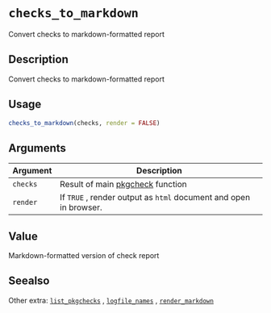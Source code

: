 # `checks_to_markdown`

Convert checks to markdown-formatted report


## Description

Convert checks to markdown-formatted report


## Usage

```r
checks_to_markdown(checks, render = FALSE)
```


## Arguments

Argument      |Description
------------- |----------------
`checks`     |     Result of main [pkgcheck](#pkgcheck) function
`render`     |     If `TRUE` , render output as `html` document and open in browser.


## Value

Markdown-formatted version of check report


## Seealso

Other extra:
 [`list_pkgchecks`](#listpkgchecks) ,
 [`logfile_names`](#logfilenames) ,
 [`render_markdown`](#rendermarkdown)


